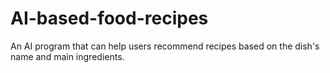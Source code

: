 # AI-based-food-recipes
An AI program that can help users recommend recipes based on the dish's name and main ingredients.
